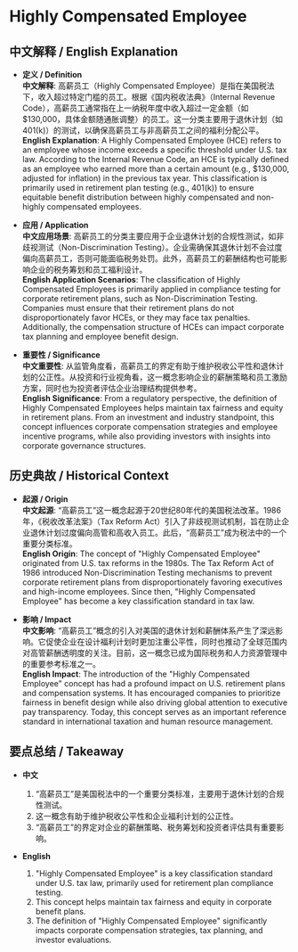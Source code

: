 # Highly Compensated Employee

## 中文解释 / English Explanation

* **定义 / Definition**  
  **中文解释**: 高薪员工（Highly Compensated Employee）是指在美国税法下，收入超过特定门槛的员工。根据《国内税收法典》（Internal Revenue Code），高薪员工通常指在上一纳税年度中收入超过一定金额（如$130,000，具体金额随通胀调整）的员工。这一分类主要用于退休计划（如401(k)）的测试，以确保高薪员工与非高薪员工之间的福利分配公平。  
  **English Explanation**: A Highly Compensated Employee (HCE) refers to an employee whose income exceeds a specific threshold under U.S. tax law. According to the Internal Revenue Code, an HCE is typically defined as an employee who earned more than a certain amount (e.g., $130,000, adjusted for inflation) in the previous tax year. This classification is primarily used in retirement plan testing (e.g., 401(k)) to ensure equitable benefit distribution between highly compensated and non-highly compensated employees.

* **应用 / Application**  
  **中文应用场景**: 高薪员工的分类主要应用于企业退休计划的合规性测试，如非歧视测试（Non-Discrimination Testing）。企业需确保其退休计划不会过度偏向高薪员工，否则可能面临税务处罚。此外，高薪员工的薪酬结构也可能影响企业的税务筹划和员工福利设计。  
  **English Application Scenarios**: The classification of Highly Compensated Employees is primarily applied in compliance testing for corporate retirement plans, such as Non-Discrimination Testing. Companies must ensure that their retirement plans do not disproportionately favor HCEs, or they may face tax penalties. Additionally, the compensation structure of HCEs can impact corporate tax planning and employee benefit design.

* **重要性 / Significance**  
  **中文重要性**: 从监管角度看，高薪员工的界定有助于维护税收公平性和退休计划的公正性。从投资和行业视角看，这一概念影响企业的薪酬策略和员工激励方案，同时也为投资者评估企业治理结构提供参考。  
  **English Significance**: From a regulatory perspective, the definition of Highly Compensated Employees helps maintain tax fairness and equity in retirement plans. From an investment and industry standpoint, this concept influences corporate compensation strategies and employee incentive programs, while also providing investors with insights into corporate governance structures.

## 历史典故 / Historical Context

* **起源 / Origin**  
  **中文起源**: “高薪员工”这一概念起源于20世纪80年代的美国税法改革。1986年，《税收改革法案》（Tax Reform Act）引入了非歧视测试机制，旨在防止企业退休计划过度偏向高管和高收入员工。此后，“高薪员工”成为税法中的一个重要分类标准。  
  **English Origin**: The concept of "Highly Compensated Employee" originated from U.S. tax reforms in the 1980s. The Tax Reform Act of 1986 introduced Non-Discrimination Testing mechanisms to prevent corporate retirement plans from disproportionately favoring executives and high-income employees. Since then, "Highly Compensated Employee" has become a key classification standard in tax law.

* **影响 / Impact**  
  **中文影响**: “高薪员工”概念的引入对美国的退休计划和薪酬体系产生了深远影响。它促使企业在设计福利计划时更加注重公平性，同时也推动了全球范围内对高管薪酬透明度的关注。目前，这一概念已成为国际税务和人力资源管理中的重要参考标准之一。  
  **English Impact**: The introduction of the "Highly Compensated Employee" concept has had a profound impact on U.S. retirement plans and compensation systems. It has encouraged companies to prioritize fairness in benefit design while also driving global attention to executive pay transparency. Today, this concept serves as an important reference standard in international taxation and human resource management.

## 要点总结 / Takeaway

* **中文**  
  1. “高薪员工”是美国税法中的一个重要分类标准，主要用于退休计划的合规性测试。
  2. 这一概念有助于维护税收公平性和企业福利计划的公正性。
  3. “高薪员工”的界定对企业的薪酬策略、税务筹划和投资者评估具有重要影响。

* **English**  
  1. "Highly Compensated Employee" is a key classification standard under U.S. tax law, primarily used for retirement plan compliance testing.
  2. This concept helps maintain tax fairness and equity in corporate benefit plans.
  3. The definition of "Highly Compensated Employee" significantly impacts corporate compensation strategies, tax planning, and investor evaluations.